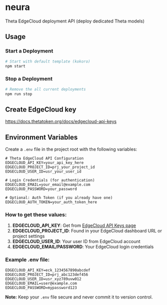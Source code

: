 # neura

Theta EdgeCloud deployment API (deploy dedicated Theta models)

## Usage

### Start a Deployment

```bash
# Start with default template (kokoro)
npm start
```

### Stop a Deployment

```bash
# Remove the all current deployments
npm run stop
```

## Create EdgeCloud key

https://docs.thetatoken.org/docs/edgecloud-api-keys

## Environment Variables

Create a `.env` file in the project root with the following variables:

```env
# Theta EdgeCloud API Configuration
EDGECLOUD_API_KEY=your_api_key_here
EDGECLOUD_PROJECT_ID=prj_your_project_id
EDGECLOUD_USER_ID=usr_your_user_id

# Login Credentials (for authentication)
EDGECLOUD_EMAIL=your_email@example.com
EDGECLOUD_PASSWORD=your_password

# Optional: Auth Token (if you already have one)
EDGECLOUD_AUTH_TOKEN=your_auth_token_here
```

### How to get these values:

1. **EDGECLOUD_API_KEY**: Get from [EdgeCloud API Keys page](https://docs.thetatoken.org/docs/edgecloud-api-keys)
2. **EDGECLOUD_PROJECT_ID**: Found in your EdgeCloud dashboard URL or project settings
3. **EDGECLOUD_USER_ID**: Your user ID from EdgeCloud account
4. **EDGECLOUD_EMAIL/PASSWORD**: Your EdgeCloud login credentials

### Example .env file:

```env
EDGECLOUD_API_KEY=eck_1234567890abcdef
EDGECLOUD_PROJECT_ID=prj_abc123def456
EDGECLOUD_USER_ID=usr_xyz789uvw012
EDGECLOUD_EMAIL=user@example.com
EDGECLOUD_PASSWORD=mypassword123
```

**Note:** Keep your `.env` file secure and never commit it to version control.
